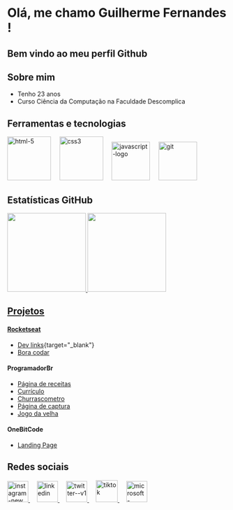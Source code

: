 # Olá, me chamo Guilherme Fernandes !
## Bem vindo ao meu perfil Github

## Sobre mim 

- Tenho 23 anos
- Curso Ciência da Computação na Faculdade Descomplica

## Ferramentas e tecnologias
<img width="100" height="100" src="https://img.icons8.com/plasticine/100/html-5.png" alt="html-5"/> &nbsp;&nbsp;&nbsp; <img width="100" height="100" src="https://img.icons8.com/plasticine/100/css3.png" alt="css3"/> &nbsp;&nbsp;&nbsp; <img width="88" height="88" src="https://img.icons8.com/dusk/100/000000/javascript-logo.png" alt="javascript-logo"/> &nbsp;&nbsp;&nbsp; <img width="88" height="88" src="https://img.icons8.com/color/48/git.png" alt="git"/>

## Estatísticas GitHub

<div>
<a href="https://github.com/guilhermegfg">
<img height="180em" src="https://github-readme-stats.vercel.app/api/top-langs/?username=guilhermegfg&layout=compact&langs_count=7&theme=dracula"/>
<img height="180em" src="https://github-readme-stats.vercel.app/api?username=guilhermegfg&show_icons=true&theme=dracula&include_all_commits=true&count_private=true"/>
</div>

## Projetos
#### Rocketseat 
- [Dev links](https://guilhermegfg.github.io/discover-rocketseat/){target="_blank"}
- [Bora codar](https://guilhermegfg.github.io/BoraCodar-Rocketseat/)
#### ProgramadorBr
- [Página de receitas](https://guilhermegfg.github.io/PaginaReceitas-ProgBr/)
- [Currículo](https://guilhermegfg.github.io/Curriculo-ProgBr/)
- [Churrascometro](https://guilhermegfg.github.io/Churrascometro-ProgBr/)
- [Página de captura](https://guilhermegfg.github.io/pagina-captura/)
- [Jogo da velha](https://guilhermegfg.github.io/JogoDaVelha-ProgBr/)
#### OneBitCode
- [Landing Page](https://guilhermegfg.github.io/landingPage-oneBitCode/)
  

## Redes sociais

<a href="https://www.instagram.com/devgfg14/" target="_blank" >
<img width="48" height="48" src="https://img.icons8.com/fluency/48/instagram-new.png" alt="instagram-new"/> </a> &nbsp;&nbsp;&nbsp;  <a target="_blank" href="https://www.linkedin.com/in/guilhermegfg14/"> <img width="48" height="48" src="https://img.icons8.com/color/48/linkedin.png" alt="linkedin"/> </a>  &nbsp;&nbsp;&nbsp;  <a target="_blank" href="https://twitter.com/Devgfg14"> <img width="48" height="48" src="https://img.icons8.com/color/48/twitter--v1.png" alt="twitter--v1"/> </a>  &nbsp;&nbsp;&nbsp;  <a target="_blank" href="https://www.tiktok.com/@devgfg14"> <img width="50" height="50" src="https://img.icons8.com/bubbles/50/tiktok.png" alt="tiktok"/> </a>  &nbsp;&nbsp;&nbsp;  <a target="_blank" href="mailto:guilhermegfg2011@hotmail.com"> <img width="48" height="48" src="https://img.icons8.com/fluency/48/microsoft-outlook-2019.png" alt="microsoft-outlook-2019"/> </a>
